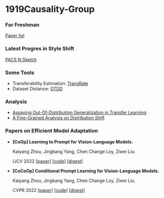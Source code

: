 # 1919Causality-Group

### For Freshman
[Paper list](https://github.com/Lu-Tan/1919Causality-Group/blob/main/For%20Freshman.md)

### Latest Progres in Style Shift
[PACS N Sketch](https://github.com/Lu-Tan/1919Causality-Group/blob/main/Style_shift.md)

### Some Tools
- Transferability Estimation: [TransRate](https://github.com/Lu-Tan/1919Causality-Group/blob/main/TransRate.md)
- Dataset Distance: [OTDD](https://github.com/Lu-Tan/1919Causality-Group/blob/main/OTDD.md)

### Analysis
- [Assaying Out-Of-Distribution Generalization in Transfer Learning](https://github.com/Lu-Tan/1919Causality-Group/blob/main/Assaying%20Out-Of-Distribution%20Generalization%20in%20Transfer%20Learning.md)
- [A Fine-Grained Analysis on Distribution Shift](https://github.com/Lu-Tan/1919Causality-Group/blob/main/A%20Fine-Grained%20Analysis%20on%20Distribution%20Shift.md)

### Papers on Efficient Model Adaptation
- **[CoOp] Learning to Prompt for Vision-Language Models.**

    Kaiyang Zhou, Jingkang Yang, Chen Change Loy, Ziwei Liu.

    IJCV 2022 [[paper]](https://arxiv.org/abs/2203.05557) [[code]](https://github.com/KaiyangZhou/CoOp) [[digest]](https://github.com/Lu-Tan/1919Causality-Group/blob/main/OTDD.md)
    
- **[CoCoOp] Conditional Prompt Learning for Vision-Language Models.**

    Kaiyang Zhou, Jingkang Yang, Chen Change Loy, Ziwei Liu.
    
    CVPR 2022 [[paper]](https://link.springer.com/article/10.1007/s11263-022-01653-1) [[code]](https://github.com/KaiyangZhou/CoOp) [[digest]](https://github.com/Lu-Tan/1919Causality-Group/blob/main/OTDD.md)

